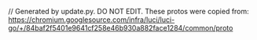 // Generated by update.py. DO NOT EDIT.
These protos were copied from:
https://chromium.googlesource.com/infra/luci/luci-go/+/84baf2f5401e9641cf258e46b930a882face1284/common/proto
